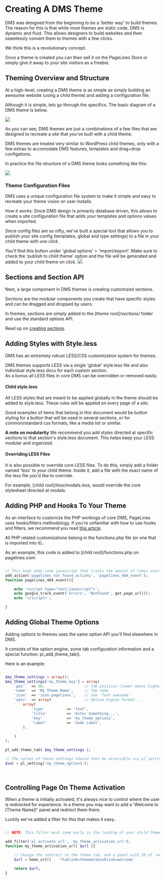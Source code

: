 # Creating A DMS Theme #

DMS was designed from the beginning to be a 'better way' to build themes. The reason for this is that while most themes are static code, DMS is dynamic and fluid. This allows designers to build websites and then seamlessly convert them to themes with a few clicks. 

We think this is a revolutionary concept.

Once a theme is created you can then sell it on the PageLines Store or simply give it away to your site visitors as a freebie. 

## Theming Overview and Structure ##

At a high-level, creating a DMS theme is as simple as simply building an awesome website (using a child theme) and adding a configuration file. 

Although it is simple, lets go through the specifics. The basic diagram of a DMS theme is below. 
 
<img src="http://docs.pagelines.com/img/theming-overview-graphic.jpg" />

As you can see, DMS themes are just a combinations of a few files that are designed to recreate a site that you've built with a child theme. 

DMS themes are treated very similar to WordPress child themes, only with a few extras to accomodate DMS features, templates and drag+drop configations. 

In practice the file structure of a DMS theme looks something like this: 

<img src="http://docs.pagelines.com/img/theming-file-structure.jpg" />

### Theme Configuration Files ###

DMS uses a unique configuration file system to make it simple and easy to recreate your theme vision on user installs. 

*How it works:* Since DMS design is primarily database driven, this allows to create a site configuration file that adds your templates and options values when imported.

Since config files are so nifty, we've built a special tool that allows you to publish your site config (templates, global and type settings) to a file in your child theme with *one click*.

You'll find this button under 'global options' > 'import/export'. Make sure to check the 'publish to child theme' option and the file will be generated and added to your child theme on click. 
<img src="http://docs.pagelines.com/img/theming-publish-config.jpg" />


## Sections and Section API ##

Next, a large component in DMS themes is creating customized sections. 

Sections are the modular components you create that have specific styles and can be dragged and dropped by users. 

In themes, sections are simply added to the *[theme root]/sections/* folder and use the standard options API. 

Read up on <a href="/developer/section-api">creating sections</a>.

## Adding Styles with Style.less ##

DMS has an extremely robust LESS/CSS customization system for themes. 

DMS themes supports LESS via a single 'global' style.less file and also individual style.less docs for each custom section.  
As a bonus all LESS files in core DMS can be overridden or removed easily.

#### Child style.less ####
All LESS styles that are meant to be applied globally in the theme should be added to style.less. These rules will be applied on every page of a site. 

Good examples of items that belong in this document would be button styling for a button that will be used in several sections, or for common/standard css formats, like a media list or similar. 

<div class="alert alert-info">
	<strong>A note on modularity</strong> We recommend you add styles directed at specific sections to that section's style.less document. This helps keep your LESS modular and organized.
</div>

#### Overriding LESS Files ####
It is also possible to override core LESS files. 
To do this, simply add a folder named 'less' to your child theme. Inside it, add a file with the exact name of the less file you'd like to override. 

For example, [child root]/less/modals.less, would override the core stylesheet directed at modals.

## Adding PHP and Hooks To Your Theme ##

As an interface to customize the PHP workings of core DMS, PageLines uses hooks/filters methodology. If you're unfamiliar with how to use hooks and filters, we recommend you read <a href="http://wpcandy.com/teaches/how-to-use-wordpress-hooks/#.Uc9yij44XLM" target="_blank">this article</a>. 

All PHP related customizations belong in the functions.php file (or one that is imported into it).. 

As an example, this code is added to [child root]/functions.php on pagelines.com: 
```php

// This hook adds some javascript that tracks the amount of times users hit a particular 404 in a day
add_action('pagelines_not_found_actions', 'pagelines_404_event');
function pagelines_404_event(){ 

	echo '<script type="text/javascript">';
	echo google_track_event('errors', 'NotFound', get_page_url());
	echo '</script>';

}
```


## Adding Global Theme Options ##

Adding options to themes uses the same option API you'll find elsewhere in DMS. 

It consists of the option engine, some tab configuration information and a special function: pl_add_theme_tab().

Here is an example:
```php

$my_theme_settings = array();
$my_theme_settings['my_theme_key'] = array(
	'pos'	=> 50,					// Tab position (lower means higher)
	'name'	=> 'My Theme Name', 	// Tab name
	'icon'	=> 'icon-pagelines', 	// See 'font awesome'
	'opts'	=> array(				// Option Engine Format...
		array(
			'type' 			=> 'text',
			'title' 		=> 'Enter Something...',
			'key'			=> 'my_theme_option1',
			'label' 		=> 'Some Label',
		),
		
	)
); 

pl_add_theme_tab( $my_theme_settings );

// The values of these settings should then be accessible via pl_setting()
$val = pl_setting('my_theme_option1');

	
```

## Controlling Page On Theme Activation ##

When a theme is initially activated, it's always nice to control where the user is redirected for experience. In a theme you may want to add a 'Welcome to [Theme Name]!' panel and redirect them there. 

Luckily we've added a filter for this that makes it easy.. 

```php

// NOTE: This filter must come early in the loading of your child theme, preferably at the top of your functions.php file

add_filter('pl_activate_url', 'my_theme_activation_url');
function my_theme_activation_url( $url ){ 

	// Change the redirect to the theme tab, and a panel with ID of 'welcome'
	$url = home_url() . '?tablink=theme&tabsublink=welcome'

	return $url;
}
```